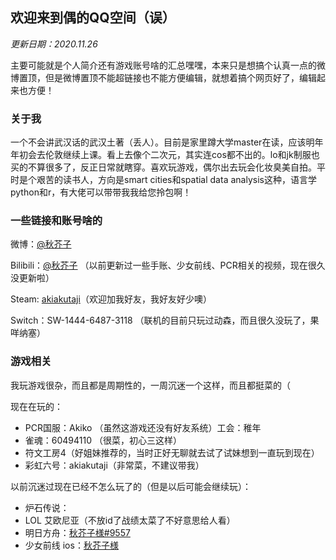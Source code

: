 ## 欢迎来到偶的QQ空间（误）

_更新日期：2020.11.26_

主要可能就是个人简介还有游戏账号啥的汇总嘿嘿，本来只是想搞个认真一点的微博置顶，但是微博置顶不能超链接也不能方便编辑，就想着搞个网页好了，编辑起来也方便！


### 关于我

一个不会讲武汉话的武汉土著（丢人）。目前是家里蹲大学master在读，应该明年年初会去伦敦继续上课。看上去像个二次元，其实连cos都不出的。lo和jk制服也买的不算很多了，反正日常就瞎穿。喜欢玩游戏，偶尔出去玩会化妆臭美自拍。平时是个艰苦的读书人，方向是smart cities和spatial data analysis这种，语言学python和r，有大佬可以带带我我给您拎包啊！

### 一些链接和账号啥的

微博：[@秋芥子](https://weibo.com/fighting51?topnav=1&wvr=6&topsug=1&is_all=1)

Bilibili：[@秋芥子](https://space.bilibili.com/3360585) （以前更新过一些手账、少女前线、PCR相关的视频，现在很久没更新啦）

Steam: [akiakutaji](https://steamcommunity.com/profiles/76561198375050008/)（欢迎加我好友，我好友好少噢）

Switch：SW-1444-6487-3118 （联机的目前只玩过动森，而且很久没玩了，果咩纳塞）

### 游戏相关

我玩游戏很杂，而且都是周期性的，一周沉迷一个这样，而且都挺菜的（

现在在玩的：

- PCR国服：Akiko （虽然这游戏还没有好友系统）工会：稚年
- 雀魂：60494110 （很菜，初心三这样）
- 符文工房4（好姐妹推荐的，当时正好无聊就去试了试妹想到一直玩到现在）
- 彩虹六号：akiakutaji（非常菜，不建议带我）

以前沉迷过现在已经不怎么玩了的（但是以后可能会继续玩）：

- 炉石传说：
- LOL 艾欧尼亚（不放id了战绩太菜了不好意思给人看）
- 明日方舟：[秋芥子様#9557](https://github.com/qiujiezi/image/blob/main/%E6%98%8E%E6%97%A5%E6%96%B9%E8%88%9F.png?raw=true)
- 少女前线 ios：[秋芥子様](https://github.com/qiujiezi/image/blob/main/%E5%B0%91%E5%A5%B3%E5%89%8D%E7%BA%BF.jpg?raw=true)
